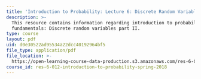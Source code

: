 ```yaml
---
title: 'Introduction to Probability: Lecture 6: Discrete Random Variables Part II'
description: >-
  This resource contains information regarding introduction to probability: The
  fundamentals: Discrete random variables part II.
type: course
layout: pdf
uid: d0e30522ad95534a22dcc40192964bf5
file_type: application/pdf
file_location: >-
  https://open-learning-course-data-production.s3.amazonaws.com/res-6-012-introduction-to-probability-spring-2018/d0e30522ad95534a22dcc40192964bf5_MITRES_6_012S18_L06.pdf
course_id: res-6-012-introduction-to-probability-spring-2018
---
```

